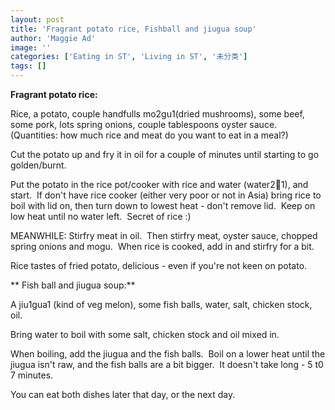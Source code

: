 ```yaml
---
layout: post
title: 'Fragrant potato rice, Fishball and jiugua soup'
author: 'Maggie Ad'
image: ''
categories: ['Eating in ST', 'Living in ST', '未分类']
tags: []
---
```


**Fragrant potato rice:**

Rice, a potato, couple handfulls mo2gu1(dried mushrooms), some beef, some pork, lots spring onions, couple tablespoons oyster sauce. (Quantities: how much rice and meat do you want to eat in a meal?)

Cut the potato up and fry it in oil for a couple of minutes until starting to go golden/burnt.

Put the potato in the rice pot/cooker with rice and water (water2:rice:1), and start.  If don't have rice cooker (either very poor or not in Asia) bring rice to boil with lid on, then turn down to lowest heat - don't remove lid.  Keep on low heat until no water left.  Secret of rice :)

MEANWHILE: Stirfry meat in oil.  Then stirfry meat, oyster sauce, chopped spring onions and mogu.  When rice is cooked, add in and stirfry for a bit.

Rice tastes of fried potato, delicious - even if you're not keen on potato.

** Fish ball and jiugua soup:**

A jiu1gua1 (kind of veg melon), some fish balls, water, salt, chicken stock, oil.

Bring water to boil with some salt, chicken stock and oil mixed in.

When boiling, add the jiugua and the fish balls.  Boil on a lower heat until the jiugua isn't raw, and the fish balls are a bit bigger.  It doesn't take long - 5 t0 7 minutes.

You can eat both dishes later that day, or the next day.
